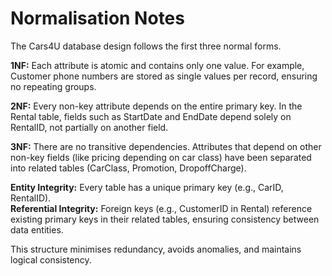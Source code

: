 # Normalisation Notes

The Cars4U database design follows the first three normal forms.

**1NF:** Each attribute is atomic and contains only one value. For example, Customer phone numbers are stored as single values per record, ensuring no repeating groups.

**2NF:** Every non-key attribute depends on the entire primary key. In the Rental table, fields such as StartDate and EndDate depend solely on RentalID, not partially on another field.

**3NF:** There are no transitive dependencies. Attributes that depend on other non-key fields (like pricing depending on car class) have been separated into related tables (CarClass, Promotion, DropoffCharge).

**Entity Integrity:** Every table has a unique primary key (e.g., CarID, RentalID).  
**Referential Integrity:** Foreign keys (e.g., CustomerID in Rental) reference existing primary keys in their related tables, ensuring consistency between data entities.

This structure minimises redundancy, avoids anomalies, and maintains logical consistency.
